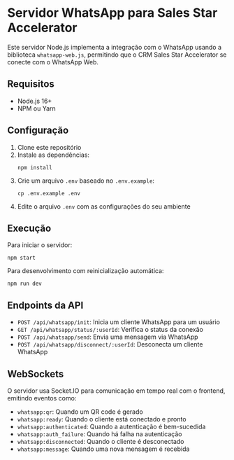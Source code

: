 
# Servidor WhatsApp para Sales Star Accelerator

Este servidor Node.js implementa a integração com o WhatsApp usando a biblioteca `whatsapp-web.js`, permitindo que o CRM Sales Star Accelerator se conecte com o WhatsApp Web.

## Requisitos

- Node.js 16+ 
- NPM ou Yarn

## Configuração

1. Clone este repositório
2. Instale as dependências:
   ```
   npm install
   ```
3. Crie um arquivo `.env` baseado no `.env.example`:
   ```
   cp .env.example .env
   ```
4. Edite o arquivo `.env` com as configurações do seu ambiente

## Execução

Para iniciar o servidor:

```
npm start
```

Para desenvolvimento com reinicialização automática:

```
npm run dev
```

## Endpoints da API

- `POST /api/whatsapp/init`: Inicia um cliente WhatsApp para um usuário
- `GET /api/whatsapp/status/:userId`: Verifica o status da conexão
- `POST /api/whatsapp/send`: Envia uma mensagem via WhatsApp
- `POST /api/whatsapp/disconnect/:userId`: Desconecta um cliente WhatsApp

## WebSockets

O servidor usa Socket.IO para comunicação em tempo real com o frontend, emitindo eventos como:
- `whatsapp:qr`: Quando um QR code é gerado
- `whatsapp:ready`: Quando o cliente está conectado e pronto
- `whatsapp:authenticated`: Quando a autenticação é bem-sucedida
- `whatsapp:auth_failure`: Quando há falha na autenticação
- `whatsapp:disconnected`: Quando o cliente é desconectado
- `whatsapp:message`: Quando uma nova mensagem é recebida
